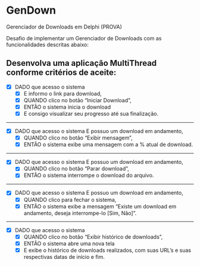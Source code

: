 # GenDown
Gerenciador de Downloads em Delphi (PROVA)

Desafio de implementar um Gerenciador de Downloads com as funcionalidades descritas abaixo:

Desenvolva uma aplicação MultiThread conforme critérios de aceite:
---
- [x] DADO que acesso o sistema
   - [x] E informo o link para download,
   - [x] QUANDO clico no botão “Iniciar Download”,
   - [x] ENTÃO o sistema inicia o download
   - [x] E consigo visualizar seu progresso até sua finalização.
---
- [x] DADO que acesso o sistema E possuo um download em andamento,
   - [x] QUANDO clico no botão “Exibir mensagem”,
   - [x] ENTÃO o sistema exibe uma mensagem com a % atual de download.
---
- [x] DADO que acesso o sistema E possuo um download em andamento,
   - [x] QUANDO clico no botão “Parar download”,
   - [x] ENTÃO o sistema interrompe o download do arquivo.
---
- [x] DADO que acesso o sistema E possuo um download em andamento,
   - [x] QUANDO clico para fechar o sistema,
   - [x] ENTÃO o sistema exibe a mensagem “Existe um download em andamento, deseja interrompe-lo [Sim, Não]”.
---
- [x] DADO que acesso o sistema
   - [x] QUANDO clico no botão “Exibir histórico de downloads”,
   - [x] ENTÃO o sistema abre uma nova tela
   - [x] E exibe o histórico de downloads realizados, com suas URL’s e suas respectivas datas de início e fim.
